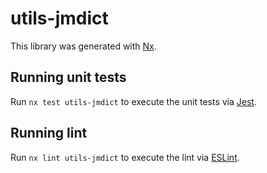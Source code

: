 # utils-jmdict

This library was generated with [Nx](https://nx.dev).

## Running unit tests

Run `nx test utils-jmdict` to execute the unit tests via [Jest](https://jestjs.io).

## Running lint

Run `nx lint utils-jmdict` to execute the lint via [ESLint](https://eslint.org/).
